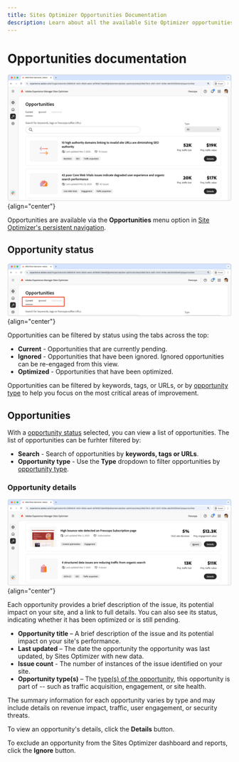 ```yaml
---
title: Sites Optimizer Opportunities Documentation
description: Learn about all the available Site Optimizer opportunities and how to use them to improve your site's performance.
---
```


# Opportunities documentation

![Sites Optimizer opportunities](./assets/overview/hero.png){align="center"}

Opportunities are available via the **Opportunities** menu option in [Site Optimizer's persistent navigation](../home.md#navigation).

## Opportunity status

![Opportunity status](./assets/overview/opportunity-status.png){align="center"}

Opportunities can be filtered by status using the tabs across the top:

* **Current** - Opportunities that are currently pending.
* **Ignored** - Opportunities that have been ignored. Ignored opportunities can be re-engaged from this view.
* **Optimized** - Opportunities that have been optimized.

Opportunities can be filtered by keywords, tags, or URLs, or by [opportunity type](../opportunity-types/overview.md) to help you focus on the most critical areas of improvement.

## Opportunities

With a [opportunity status](#opportunity-status) selected, you can view a list of opportunities. The list of opportunities can be furhter filtered by:

* **Search** - Search of opportunities by **keywords, tags or URLs**.
* **Opportunity type** - Use the **Type** dropdown to filter opportunities by [opportunity type](../opportunity-types/overview.md).

### Opportunity details

![Opportunity details](./assets/overview/opportunity-details.png){align="center"}

Each opportunity provides a brief description of the issue, its potential impact on your site, and a link to full details. You can also see its status, indicating whether it has been optimized or is still pending.  

* **Opportunity title** – A brief description of the issue and its potential impact on your site's performance.
* **Last updated** – The date the opportunity the opportunity was last updated, by Sites Optimizer with new data.
* **Issue count** - The number of instances of the issue identified on your site.
* **Opportunity type(s)** – The [type(s) of the opportunity](../opportunity-types/overview.md), this opportunity is part of -- such as traffic acquisition, engagement, or site health.

The summary information for each opportunity varies by type and may include details on revenue impact, traffic, user engagement, or security threats.  

To view an opportunity's details, click the **Details** button.  

To exclude an opportunity from the Sites Optimizer dashboard and reports, click the **Ignore** button.  

